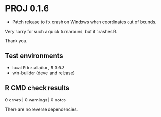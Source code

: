 # PROJ 0.1.6

* Patch release to fix crash on Windows when coordinates out of bounds.   

Very sorry for such a quick turnaround, but it crashes R.

Thank you. 


## Test environments

* local R installation, R 3.6.3
* win-builder (devel and release)

## R CMD check results

0 errors | 0 warnings | 0 notes

There are no reverse dependencies. 
